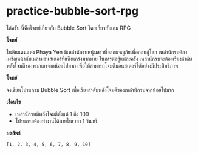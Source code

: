# practice-bubble-sort-rpg

ได้ครับ นี่คือโจทย์เกี่ยวกับ Bubble Sort โดยเกี่ยวกับเกม RPG

**โจทย์**

ในดินแดนแห่ง Phaya Yen มีเหล่านักรบหนุ่มสาวที่ออกผจญภัยเพื่อกอบกู้โลก เหล่านักรบต้องเผชิญหน้ากับเหล่ามอนสเตอร์ที่แข็งแกร่งมากมาย ในการต่อสู้แต่ละครั้ง เหล่านักรบจะต้องเรียงลำดับพลังโจมตีของพวกเขาจากน้อยไปมาก เพื่อให้สามารถโจมตีมอนสเตอร์ได้อย่างมีประสิทธิภาพ

**โจทย์**

จงเขียนโปรแกรม Bubble Sort เพื่อเรียงลำดับพลังโจมตีของเหล่านักรบจากน้อยไปมาก

**เงื่อนไข**

* เหล่านักรบมีพลังโจมตีตั้งแต่ 1 ถึง 100
* โปรแกรมต้องทำงานได้ภายในเวลา 1 วินาที

**ผลลัพธ์**

```
[1, 2, 3, 4, 5, 6, 7, 8, 9, 10]
```
